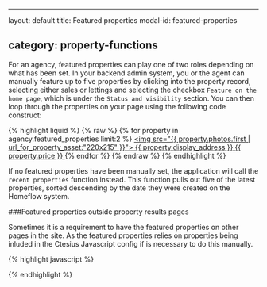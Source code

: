 ---

layout: default title: Featured properties modal-id: featured-properties

category: property-functions
----------------------------

For an agency, featured properties can play one of two roles depending on what has been set. In your backend admin system, you or the agent can manually feature up to five properties by clicking into the property record, selecting either sales or lettings and selecting the checkbox `Feature on the home page`, which is under the `Status and visibility` section. You can then loop through the properties on your page using the following code construct:

{% highlight liquid %} {% raw %} {% for property in agency.featured_properties limit:2 %} <a href="{{ property | url_for_property }}"> <img src="{{ property.photos.first | url_for_property_asset:"220x215" }}"> {{ property.display_address }} {{ property.price }} </a> {% endfor %} {% endraw %} {% endhighlight %}

If no featured properties have been manually set, the application will call the `recent properties` function instead. This function pulls out five of the latest properties, sorted descending by the date they were created on the Homeflow system.

###Featured properties outside property results pages

Sometimes it is a requirement to have the featured properties on other pages in the site. As the featured properties relies on properties being inluded in the Ctesius Javascript config if is necessary to do this manually.

{% highlight javascript %}
<script>
  $(document).ready(function(){
    {% assign properties = agency.featured_properties %}
    var agency_featured_properties = {% include_as_json properties/properties_list %}.properties
    Ctesius.addConfig('properties', agency_featured_properties);
    Ctesius.bootPropertiesCollection(Ctesius.getConfig('properties'));
  )};
</script>
{% endhighlight %}